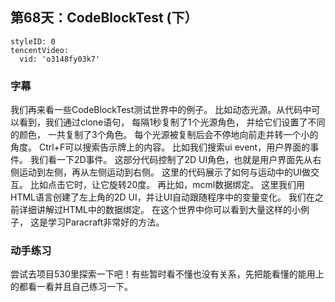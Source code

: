 ## 第68天：CodeBlockTest (下）

```@TencentVideo
styleID: 0
tencentVideo:
  vid: 'o3148fy03k7'

```


### 字幕

我们再来看一些CodeBlockTest测试世界中的例子。
比如动态光源。从代码中可以看到，我们通过clone语句，
每隔1秒复制了1个光源角色，
并给它们设置了不同的颜色，
一共复制了3个角色。
每个光源被复制后会不停地向前走并转一个小的角度。
Ctrl+F可以搜索告示牌上的内容。
比如我们搜索ui event，用户界面的事件。
我们看一下2D事件。
这部分代码控制了2D UI角色，也就是用户界面先从右侧运动到左侧，再从左侧运动到右侧。
这里的代码展示了如何与运动中的UI做交互。
比如点击它时，让它旋转20度。
再比如，mcml数据绑定。
这里我们用HTML语言创建了左上角的2D UI，并让UI自动跟随程序中的变量变化。
我们在之前详细讲解过HTML中的数据绑定。
在这个世界中你可以看到大量这样的小例子，
这是学习Paracraft非常好的方法。

### 动手练习
尝试去项目530里探索一下吧！有些暂时看不懂也没有关系，先把能看懂的能用上的都看一看并且自己练习一下。